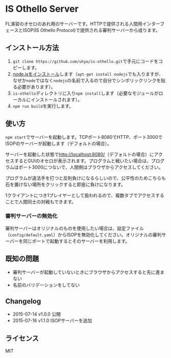 # IS Othello Server

FL演習のオセロのあれ用のサーバーです。HTTPで提供される人間用インターフェースとISOP(IS Othello Protocol)で提供される審判サーバーから成ります。

## インストール方法
1. `git clone https://github.com/uhyo/is-othello.git`で手元にコードをコピーします。
2. [node.jsをインストール](http://nodejs.org/)します（`apt-get install nodejs`でも入りますが、なぜか`node`ではなく`nodejs`の名前で入るので自分でシンボリックリンクを貼る必要があります）。
3. `is-othello`ディレクトリに入り`npm install`します（必要なモジュールがローカルにインストールされます）。
4. `npm run build`を実行します。

## 使い方
`npm start`でサーバーを起動します。TCPポート8080でHTTP、ポート3000でISOPのサーバーが起動します（デフォルトの場合）。

サーバーを起動した状態で[http://localhost:8080/](http://localhost:8080/)（デフォルトの場合）にアクセスするとGUIのオセロが表示されます。プログラムと戦いたい場合は、プログラムはポート3000につないで、人間側はブラウザからアクセスしてください。

プログラムが違法手を打つと反則負けになるらしいので、公平性のためこちらも石を置けない場所をクリックすると即座に負けになります。

1クライアントにつき1プレイヤーとして扱われるので、複数タブでアクセスすることで人間同士の対戦もできます。

### 審判サーバーの無効化
審判サーバーはオリジナルのものを使用したい場合は、設定ファイル（`config/default.yaml`）からISOPを無効化してください。オリジナルの審判サーバーを同じポートで起動するとそのサーバーを利用します。

## 既知の問題
* 審判サーバーが起動していないときにブラウザからアクセスすると先に進まない
* 名前のバリデーションをしてない

## Changelog
* 2015-07-14 v1.0.0 公開
* 2015-07-16 v1.1.0 ISOPサーバーを追加

## ライセンス
MIT
